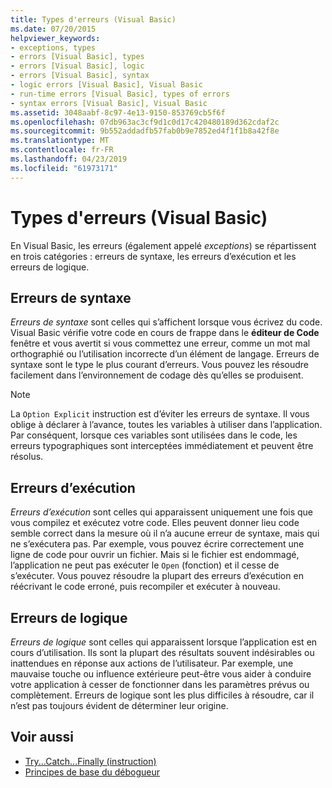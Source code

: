 ```yaml
---
title: Types d'erreurs (Visual Basic)
ms.date: 07/20/2015
helpviewer_keywords:
- exceptions, types
- errors [Visual Basic], types
- errors [Visual Basic], logic
- errors [Visual Basic], syntax
- logic errors [Visual Basic], Visual Basic
- run-time errors [Visual Basic], types of errors
- syntax errors [Visual Basic], Visual Basic
ms.assetid: 3048aabf-8c97-4e13-9150-853769cb5f6f
ms.openlocfilehash: 07db963ac3cf9d1c0d17c420480189d362cdaf2c
ms.sourcegitcommit: 9b552addadfb57fab0b9e7852ed4f1f1b8a42f8e
ms.translationtype: MT
ms.contentlocale: fr-FR
ms.lasthandoff: 04/23/2019
ms.locfileid: "61973171"
---
```

# <a name="error-types-visual-basic"></a>Types d'erreurs (Visual Basic)
En Visual Basic, les erreurs (également appelé *exceptions*) se répartissent en trois catégories : erreurs de syntaxe, les erreurs d’exécution et les erreurs de logique.  
  
## <a name="syntax-errors"></a>Erreurs de syntaxe  
 *Erreurs de syntaxe* sont celles qui s’affichent lorsque vous écrivez du code. Visual Basic vérifie votre code en cours de frappe dans le **éditeur de Code** fenêtre et vous avertit si vous commettez une erreur, comme un mot mal orthographié ou l’utilisation incorrecte d’un élément de langage. Erreurs de syntaxe sont le type le plus courant d’erreurs. Vous pouvez les résoudre facilement dans l’environnement de codage dès qu’elles se produisent.  
  
> [!NOTE]
>  La `Option Explicit` instruction est d’éviter les erreurs de syntaxe. Il vous oblige à déclarer à l’avance, toutes les variables à utiliser dans l’application. Par conséquent, lorsque ces variables sont utilisées dans le code, les erreurs typographiques sont interceptées immédiatement et peuvent être résolus.  
  
## <a name="run-time-errors"></a>Erreurs d’exécution  
 *Erreurs d’exécution* sont celles qui apparaissent uniquement une fois que vous compilez et exécutez votre code. Elles peuvent donner lieu code semble correct dans la mesure où il n’a aucune erreur de syntaxe, mais qui ne s’exécutera pas. Par exemple, vous pouvez écrire correctement une ligne de code pour ouvrir un fichier. Mais si le fichier est endommagé, l’application ne peut pas exécuter le `Open` (fonction) et il cesse de s’exécuter. Vous pouvez résoudre la plupart des erreurs d’exécution en réécrivant le code erroné, puis recompiler et exécuter à nouveau.  
  
## <a name="logic-errors"></a>Erreurs de logique  
 *Erreurs de logique* sont celles qui apparaissent lorsque l’application est en cours d’utilisation. Ils sont la plupart des résultats souvent indésirables ou inattendues en réponse aux actions de l’utilisateur. Par exemple, une mauvaise touche ou influence extérieure peut-être vous aider à conduire votre application à cesser de fonctionner dans les paramètres prévus ou complètement. Erreurs de logique sont les plus difficiles à résoudre, car il n’est pas toujours évident de déterminer leur origine.  
  
## <a name="see-also"></a>Voir aussi

- [Try...Catch...Finally (instruction)](../../../visual-basic/language-reference/statements/try-catch-finally-statement.md)
- [Principes de base du débogueur](/visualstudio/debugger/debugger-basics)
